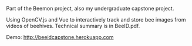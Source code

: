 Part of the Beemon project, also my undergraduate capstone project.

Using OpenCV.js and Vue to interactively track and store bee images from videos of beehives. Technical summary is in BeeID.pdf.

Demo:
http://beeidcapstone.herokuapp.com
